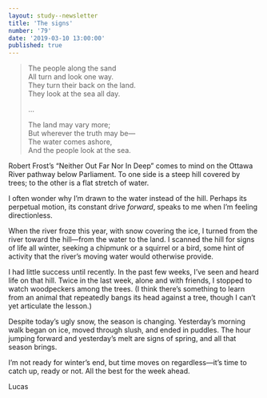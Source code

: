 ```yaml
---
layout: study--newsletter
title: 'The signs'
number: '79'
date: '2019-03-10 13:00:00'
published: true
---
```


> The people along the sand  
> All turn and look one way.  
> They turn their back on the land.  
> They look at the sea all day.
>
> …
>
> The land may vary more;  
> But wherever the truth may be—  
> The water comes ashore,  
> And the people look at the sea.

Robert Frost’s “Neither Out Far Nor In Deep” comes to mind on the Ottawa River pathway below Parliament. To one side is a steep hill covered by trees; to the other is a flat stretch of water.

I often wonder why I’m drawn to the water instead of the hill. Perhaps its perpetual motion, its constant drive _forward_, speaks to me when I’m feeling directionless.

When the river froze this year, with snow covering the ice, I turned from the river toward the hill—from the water to the land. I scanned the hill for signs of life all winter, seeking a chipmunk or a squirrel or a bird, some hint of activity that the river’s moving water would otherwise provide.

I had little success until recently. In the past few weeks, I’ve seen and heard life on that hill. Twice in the last week, alone and with friends, I stopped to watch woodpeckers among the trees. (I think there’s something to learn from an animal that repeatedly bangs its head against a tree, though I can’t yet articulate the lesson.)

Despite today’s ugly snow, the season is changing. Yesterday’s morning walk began on ice, moved through slush, and ended in puddles. The hour jumping forward and yesterday’s melt are signs of spring, and all that season brings.

I’m not ready for winter’s end, but time moves on regardless—it’s time to catch up, ready or not. All the best for the week ahead.

Lucas
